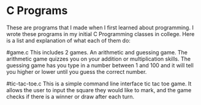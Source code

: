 # C Programs
These are programs that I made when I first learned about programming. I wrote these programs in my initial C Programming classes in college. Here is a list and explanation of what each of them do:

#game.c
This includes 2 games. An arithmetic and guessing game. The arithmetic game quizzes you on your addition or multiplication skills. The guessing game has you type in a number between 1 and 100 and it will tell you higher or lower until you guess the correct number.

#tic-tac-toe.c
This is a simple command line interface tic tac toe game. It allows the user to input the square they would like to mark, and the game checks if there is a winner or draw after each turn.
